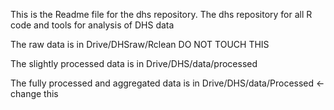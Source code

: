 This is the Readme file for the dhs repository.
The dhs repository for all R code and tools for analysis of DHS data

The raw data is in
Drive/DHSraw/Rclean
DO NOT TOUCH THIS

The slightly processed data is in
Drive/DHS/data/processed

The fully processed and aggregated data is in
Drive/DHS/data/Processed <- change this 
